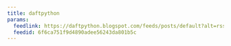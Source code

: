 ```yaml
---
title: daftpython
params:
  feedlink: https://daftpython.blogspot.com/feeds/posts/default?alt=rss
  feedid: 6f6ca751f9d4890adee56243da801b5c
---
```

